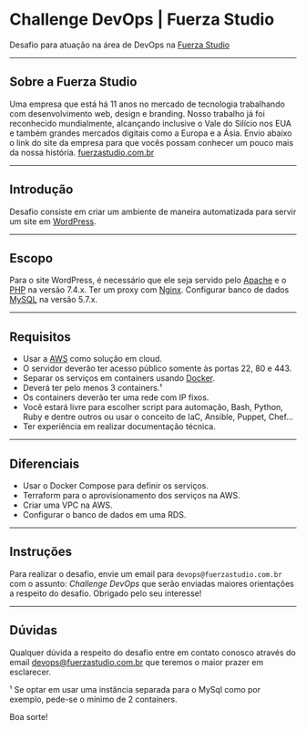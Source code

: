 # Challenge DevOps | Fuerza Studio

Desafio para atuação na área de DevOps na [Fuerza Studio](https://fuerzastudio.com.br)

---

## Sobre a Fuerza Studio

Uma empresa que está há 11 anos no mercado de tecnologia trabalhando com desenvolvimento web, design e branding. Nosso trabalho já foi reconhecido mundialmente, alcançando inclusive o Vale do Silício nos EUA e também grandes mercados digitais como a Europa e a Ásia.
Envio abaixo o link do site da empresa para que vocês possam conhecer um pouco mais da nossa história.
[fuerzastudio.com.br](https://www.fuerzastudio.com.br)

---



## Introdução

Desafio consiste em criar um ambiente de maneira automatizada para servir um site em [WordPress](https://wordpress.org/).

---

## Escopo

Para o site WordPress, é necessário que ele seja servido pelo [Apache](https://www.apache.org/) e o [PHP](https://www.php.net/) na versão 7.4.x.
Ter um proxy com [Nginx](https://www.nginx.com/).
Configurar banco de dados [MySQL](https://www.mysql.com/) na versão 5.7.x.

---

## Requisitos

* Usar a [AWS](https://aws.amazon.com/) como solução em cloud.
* O servidor deverão ter acesso público somente às portas 22, 80 e 443.
* Separar os serviços em containers usando [Docker](https://www.docker.com/).
* Deverá ter pelo menos 3 containers.¹
* Os containers deverão ter uma rede com IP fixos.
* Você estará livre para escolher script para automação, Bash, Python, Ruby e dentre outros ou usar o conceito de IaC, Ansible, Puppet, Chef...
* Ter experiência em realizar documentação técnica.
---

## Diferenciais

* Usar o Docker Compose para definir os serviços.
* Terraform para o aprovisionamento dos serviços na AWS.
* Criar uma VPC na AWS.
* Configurar o banco de dados em uma RDS.
---

## Instruções

Para realizar o desafio, envie um email para `devops@fuerzastudio.com.br` com o assunto: *Challenge DevOps* que serão enviadas maiores orientações a respeito do desafio. Obrigado pelo seu interesse!

---

## Dúvidas

Qualquer dúvida a respeito do desafio entre em contato conosco através do email devops@fuerzastudio.com.br que teremos o maior prazer em esclarecer.


¹ Se optar em usar uma instância separada para o MySql como por exemplo, pede-se o mínimo de 2 containers.

Boa sorte!
